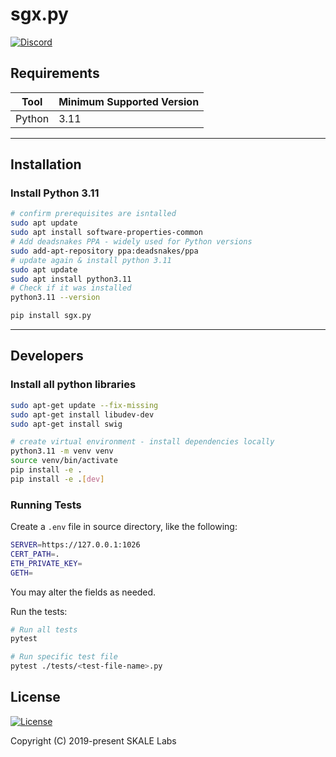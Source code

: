 # sgx.py
[![Discord](https://img.shields.io/discord/534485763354787851.svg)](https://discord.gg/vvUtWJB)

## Requirements

|**Tool**|**Minimum Supported Version**|
|--------|-----------|
| Python |    3.11    |

---

## Installation

### Install Python 3.11

```bash
# confirm prerequisites are isntalled
sudo apt update
sudo apt install software-properties-common
# Add deadsnakes PPA - widely used for Python versions
sudo add-apt-repository ppa:deadsnakes/ppa
# update again & install python 3.11
sudo apt update
sudo apt install python3.11
# Check if it was installed
python3.11 --version 

pip install sgx.py
```
--- 

## Developers
### Install all python libraries
```bash
sudo apt-get update --fix-missing
sudo apt-get install libudev-dev
sudo apt-get install swig

# create virtual environment - install dependencies locally
python3.11 -m venv venv
source venv/bin/activate
pip install -e .
pip install -e .[dev]
```

### Running Tests

Create a `.env` file in source directory, like the following:
```bash
SERVER=https://127.0.0.1:1026
CERT_PATH=.
ETH_PRIVATE_KEY=
GETH=
```
You may alter the fields as needed.

Run the tests:
```bash
# Run all tests
pytest

# Run specific test file
pytest ./tests/<test-file-name>.py

```

## License

[![License](https://img.shields.io/github/license/skalenetwork/sgx.py.svg)](LICENSE)

Copyright (C) 2019-present SKALE Labs
